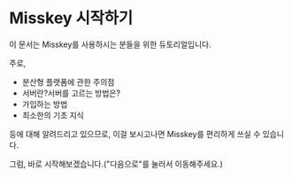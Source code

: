 # Misskey 시작하기

이 문서는 Misskey를 사용하시는 분들을 위한 듀토리얼입니다.

주로,

- 분산형 플랫폼에 관한 주의점
- 서버란?서버를 고르는 방법은?
- 가입하는 방법
- 최소한의 기초 지식

등에 대해 알려드리고 있으므로, 이걸 보시고나면 Misskey를 편리하게 쓰실 수 있습니다.

그럼, 바로 시작해보겠습니다.("다음으로"를 눌러서 이동해주세요.)
